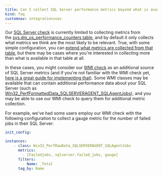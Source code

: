 ```yaml
---
title: Can I collect SQL Server performance metrics beyond what is available in the sys.dm_os_performance_counters table? Try WMI
kind: faq
customnav: integrationsnav
---
```


Our [SQL Server check](/integrations/sqlserver) is currently limited to collecting metrics from the [sys.dm_os_performance_counters table](https://github.com/DataDog/dd-agent/blob/5.9.x/conf.d/sqlserver.yaml.example#L3-L5), and by default it only collects what metrics we think are the most likely to be relevant. True, with some simple configuration, you can [extend what metrics are collected from that table](/integrations/faq/how-can-i-collect-more-metrics-from-my-sql-server-integration), but there may be cases where you're interested in collecting more than what is available in that table at all. 

In these cases, you might consider our [WMI check](/integrations/wmi_check) as an additional source of SQL Server metrics (and if you're not familiar with the WMI check yet, [here is a great guide for implementing that](/integrations/faq/how-to-retrieve-wmi-metrics)). Some WMI classes may be available that can contain additional performance data about your SQL Server (such as [Win32_PerfFormattedData_SQLSERVERAGENT_SQLAgentJobs](http://wutils.com/wmi/root/cimv2/win32_perfformatteddata_sqlserveragent_sqlagentjobs/)), and you may be able to use our WMI check to query them for additional metric collection.

For example, we've had some users employ our WMI check with the following configuration to collect a gauge metric for the number of failed jobs in their SQL Server:

```yaml
init_config: 

instances: 
    - class: Win32_PerfRawData_SQLSERVERAGENT_SQLAgentJobs
      metrics:
        - [Failedjobs, sqlserver.failed_jobs, gauge]
      filters:
        - Name: _Total
      tag_by: Name
```

